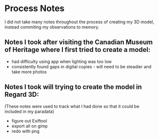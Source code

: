 # Process Notes

I did not take many notes throughout the process of creating my 3D model, instead commiting my observations to memory.

## Notes I took after visiting the Canadian Museum of Heritage where I first tried to create a model:
- had difficulty using app when lighting was too low
- consistently found gaps in digital copies - will need to be steadier and take more photos

## Notes I took will trying to create the model in Regard 3D:
(These notes were used to track what I had done so that it could be included in my paradata)
- figure out Exiftool
- export all on gimp
- redo with png
